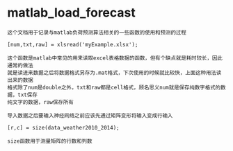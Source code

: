 # matlab_load_forecast
    这个文档用于记录与matlab负荷预测算法相关的一些函数的使用和预测的过程
```
[num,txt,raw] = xlsread('myExample.xlsx');
```
    这个函数是matlab中常见的用来读取excel表格数据的函数，但有个缺点就是耗时较长，因此通常的做法
    就是读进来数据之后将数据格式另存为.mat格式，下次使用的时候就比较快，上面这种用法读出来的数据
    格式除了num是double之外，txt和raw都是cell格式，顾名思义num就是保存纯数字格式的数据，txt保存
    纯文字的数据，raw保存所有
```
导入数据之后要输入神经网络之前应该先通过矩阵变形将输入变成行输入
```
```
[r,c] = size(data_weather2010_2014);
```
    size函数用于测量矩阵的行数和列数
